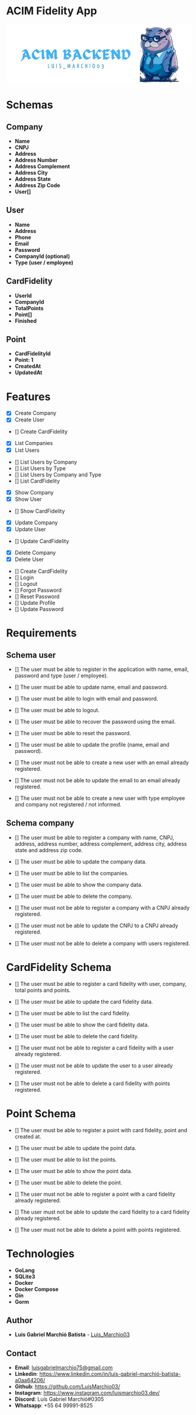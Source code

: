 # ACIM Fidelity App

![Logo](./.github/acim-backend.png)

# Schemas

## Company

- **Name**
- **CNPJ**
- **Address**
- **Address Number**
- **Address Complement**
- **Address City**
- **Address State**
- **Address Zip Code**
- **User[]**

## User

- **Name**
- **Address**
- **Phone**
- **Email**
- **Password**
- **CompanyId (optional)**
- **Type (user / employee)**

## CardFidelity

- **UserId**
- **CompanyId**
- **TotalPoints**
- **Point[]**
- **Finished** 

## Point

- **CardFidelityId**
- **Point: 1**
- **CreatedAt**
- **UpdatedAt**

# Features

- [x] Create Company
- [x] Create User
- [] Create CardFidelity
- [x] List Companies
- [x] List Users
- [] List Users by Company
- [] List Users by Type
- [] List Users by Company and Type
- [] List CardFidelity
- [x] Show Company
- [x] Show User
- [] Show CardFidelity
- [x] Update Company
- [x] Update User
- [] Update CardFidelity
- [x] Delete Company
- [x] Delete User
- [] Create CardFidelity
- [] Login
- [] Logout
- [] Forgot Password
- [] Reset Password
- [] Update Profile
- [] Update Password

# Requirements


## Schema user

- [] The user must be able to register in the application with name, email, password and type (user / employee).

- [] The user must be able to update name, email and password.

- [] The user must be able to login with email and password.

- [] The user must be able to logout.

- [] The user must be able to recover the password using the email.

- [] The user must be able to reset the password.

- [] The user must be able to update the profile (name, email and password).

- [] The user must not be able to create a new user with an email already registered.

- [] The user must not be able to update the email to an email already registered.

- [] The user must not be able to create a new user with type employee and company not registered / not informed.

## Schema company

- [] The user must be able to register a company with name, CNPJ, address, address number, address complement, address city, address state and address zip code.

- [] The user must be able to update the company data.

- [] The user must be able to list the companies.

- [] The user must be able to show the company data.

- [] The user must be able to delete the company.

- [] The user must not be able to register a company with a CNPJ already registered.

- [] The user must not be able to update the CNPJ to a CNPJ already registered.

- [] The user must not be able to delete a company with users registered.

# CardFidelity Schema

- [] The user must be able to register a card fidelity with user, company, total points and points.

- [] The user must be able to update the card fidelity data.

- [] The user must be able to list the card fidelity.

- [] The user must be able to show the card fidelity data.

- [] The user must be able to delete the card fidelity.

- [] The user must not be able to register a card fidelity with a user already registered.

- [] The user must not be able to update the user to a user already registered.

- [] The user must not be able to delete a card fidelity with points registered.

# Point Schema

- [] The user must be able to register a point with card fidelity, point and created at.

- [] The user must be able to update the point data.

- [] The user must be able to list the points.

- [] The user must be able to show the point data.

- [] The user must be able to delete the point.

- [] The user must not be able to register a point with a card fidelity already registered.

- [] The user must not be able to update the card fidelity to a card fidelity already registered.

- [] The user must not be able to delete a point with points registered.

# Technologies

- **GoLang**
- **SQLite3**
- **Docker**
- **Docker Compose**
- **Gin**
- **Gorm**

## Author

- **Luis Gabriel Marchió Batista** - [Luis_Marchio03](https://www.linkedin.com/in/luís-gabriel-marchió-batista-a0aa64206/)


## Contact

- **Email**: luisgabrielmarchio75@gmail.com
- **Linkedin**: https://www.linkedin.com/in/luís-gabriel-marchió-batista-a0aa64206/
- **Github**: https://github.com/LuisMarchio03/
- **Instagram**: https://www.instagram.com/luismarchio03.dev/
- **Discord**: Luís Gabriel Marchió#0305
- **Whatsapp**: +55 64 99991-8525
